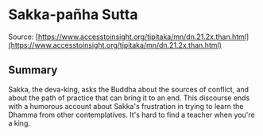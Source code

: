 # Sakka-pañha Sutta



Source: [https://www.accesstoinsight.org/tipitaka/mn/dn.21.2x.than.html](https://www.accesstoinsight.org/tipitaka/mn/dn.21.2x.than.html)



## Summary

Sakka, the deva-king, asks the Buddha about the sources of conflict, and about the path of practice that can bring it to an end. This discourse ends with a humorous account about Sakka's frustration in trying to learn the Dhamma from other contemplatives. It's hard to find a teacher when you're a king.